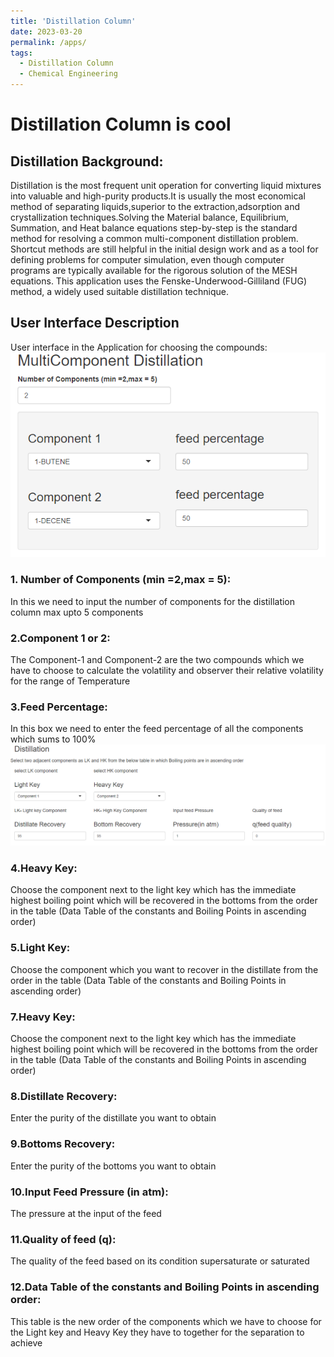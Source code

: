 ```yaml
---
title: 'Distillation Column'
date: 2023-03-20
permalink: /apps/
tags:
  - Distillation Column
  - Chemical Engineering
---
```



Distillation Column is cool
======

## Distillation Background:
Distillation is the most frequent unit operation for converting liquid mixtures into valuable and high-purity products.It is usually the most economical method of separating liquids,superior to the extraction,adsorption and crystallization techniques.Solving the Material balance, Equilibrium, Summation, and Heat balance equations step-by-step is the standard method for resolving a common multi-component distillation problem. Shortcut methods are still helpful in the initial design work and as a tool for defining problems for computer simulation, even though computer programs are typically available for the rigorous solution of the MESH equations. This application uses the Fenske-Underwood-Gilliland (FUG) method, a widely used suitable distillation technique.

## User Interface Description
User interface in the Application for choosing the compounds:
<br/><img src='/images/multi-1.png'>
### 1. Number of Components (min =2,max = 5):
In this we need to input the number of components for the distillation column max upto 5 components
### 2.Component 1 or 2:
The Component-1 and Component-2 are the two compounds which we have to choose to calculate the volatility and observer their relative volatility for the range of Temperature
### 3.Feed Percentage:
In this box we need to enter the feed percentage of all the components which sums to 100%
<br/><img src='/images/multi-2.png'>
### 4.Heavy Key:
Choose the component next to the light key which has the immediate highest boiling point which will be recovered in the bottoms from the order in the table (Data Table of the constants and Boiling Points in ascending order)
### 5.Light Key:
Choose the component which you want to recover in the distillate from the order in the table (Data Table of the constants and Boiling Points in ascending order)

### 7.Heavy Key:
Choose the component next to the light key which has the immediate highest boiling point which will be recovered in the bottoms from the order in the table (Data Table of the constants and Boiling Points in ascending order)

### 8.Distillate Recovery:
Enter the purity of the distillate you want to obtain

### 9.Bottoms Recovery:
Enter the purity of the bottoms you want to obtain

### 10.Input Feed Pressure (in atm):
The pressure at the input of the feed

### 11.Quality of feed (q):
The quality of the feed based on its condition supersaturate or saturated

### 12.Data Table of the constants and Boiling Points in ascending order:
This table is the new order of the components which we have to choose for the Light key and Heavy Key they have to together for the separation to achieve